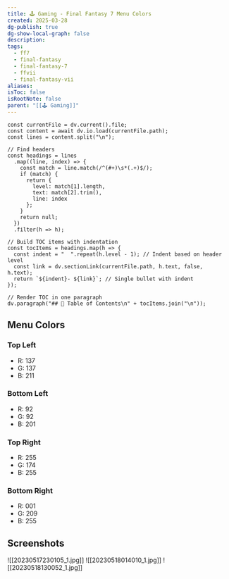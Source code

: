 ```yaml
---
title: 🕹️ Gaming - Final Fantasy 7 Menu Colors
created: 2025-03-28
dg-publish: true
dg-show-local-graph: false
description: 
tags:
  - ff7
  - final-fantasy
  - final-fantasy-7
  - ffvii
  - final-fantasy-vii
aliases: 
isToc: false
isRootNote: false
parent: "[[🕹️ Gaming]]"
---
```

```dataviewjs
const currentFile = dv.current().file;
const content = await dv.io.load(currentFile.path);
const lines = content.split("\n");

// Find headers
const headings = lines
  .map((line, index) => {
    const match = line.match(/^(#+)\s*(.+)$/);
    if (match) {
      return {
        level: match[1].length,
        text: match[2].trim(),
        line: index
      };
    }
    return null;
  })
  .filter(h => h);

// Build TOC items with indentation
const tocItems = headings.map(h => {
  const indent = "  ".repeat(h.level - 1); // Indent based on header level
  const link = dv.sectionLink(currentFile.path, h.text, false, h.text);
  return `${indent}- ${link}`; // Single bullet with indent
});

// Render TOC in one paragraph
dv.paragraph("## 📑 Table of Contents\n" + tocItems.join("\n"));
```

## Menu Colors 
### Top Left
* R: 137
* G: 137
* B: 211
### Bottom Left
* R: 92
* G: 92
* B: 201
### Top Right
* R: 255
* G: 174
* B: 255
### Bottom Right
* R: 001
* G: 209
* B: 255
## Screenshots
![[20230517230105_1.jpg]]
![[20230518014010_1.jpg]]
![[20230518130052_1.jpg]]